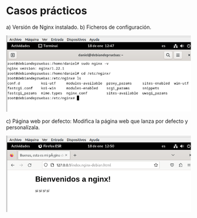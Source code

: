 # Casos prácticos
a) Versión de Nginx instalado.
b) Ficheros de configuración.

![nginx](/img/nginx1.png)

c) Página web por defecto:
Modifica la página web que lanza por defecto y personalízala.

![nginx](/img/web.png)
